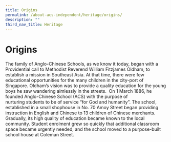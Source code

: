 ```yaml
---
title: Origins
permalink: /about-acs-independent/heritage/origins/
description: ""
third_nav_title: Heritage
---
```

# Origins


The family of Anglo-Chinese Schools, as we know it today, began with a Providential call to Methodist Reverend William Fitzjames Oldham, to establish a mission in Southeast Asia. At that time, there were few educational opportunities for the many children in the city-port of Singapore. Oldham’s vision was to provide a quality education for the young boys he saw wandering aimlessly in the streets.  On 1 March 1886, he founded Anglo-Chinese School (ACS) with the purpose of nurturing students to be of service “for God and humanity”. The school, established in a small shophouse in No. 70 Amoy Street began providing instruction in English and Chinese to 13 children of Chinese merchants.  Gradually, its high quality of education became known to the local community. Student enrolment grew so quickly that additional classroom space became urgently needed, and the school moved to a purpose-built school house at Coleman Street.